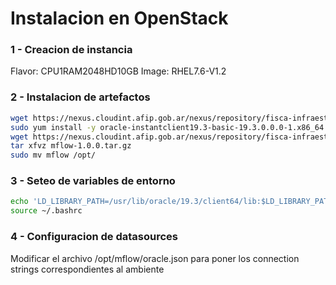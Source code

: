 # Instalacion en OpenStack

### 1 - Creacion de instancia
Flavor: CPU1RAM2048HD10GB
Image: RHEL7.6-V1.2

### 2 - Instalacion de artefactos

~~~bash
wget https://nexus.cloudint.afip.gob.ar/nexus/repository/fisca-infraestructura-raw/oracle/instantclient/oracle-instantclient19.3-basic-19.3.0.0.0-1.x86_64.rpm
sudo yum install -y oracle-instantclient19.3-basic-19.3.0.0.0-1.x86_64.rpm
wget https://nexus.cloudint.afip.gob.ar/nexus/repository/fisca-infraestructura-raw/mflow/1.0.0/mflow-1.0.0.tar.gz
tar xfvz mflow-1.0.0.tar.gz
sudo mv mflow /opt/
~~~

### 3 - Seteo de variables de entorno

~~~bash
echo 'LD_LIBRARY_PATH=/usr/lib/oracle/19.3/client64/lib:$LD_LIBRARY_PATH' >> ~/.bashrc
source ~/.bashrc
~~~

### 4 - Configuracion de datasources

Modificar el archivo /opt/mflow/oracle.json para poner los connection strings correspondientes al ambiente
